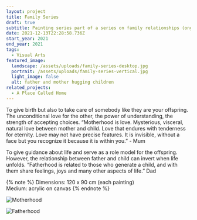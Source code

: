 ```yaml
---
layout: project
title: Family Series
draft: true
subtitle: Painting series part of a series on family relationships (ongoing)
date: 2021-12-13T22:28:58.736Z
start_year: 2021
end_year: 2021
tags:
  - Visual Arts
featured_image:
  landscape: /assets/uploads/family-series-desktop.jpg
  portrait: /assets/uploads/family-series-vertical.jpg
  light_image: false
  alt: father and mother hugging children
related_projects:
  - A Place Called Home
---
```

To give birth but also to take care of somebody like they are your offspring. The unconditional love for the other, the power of understanding, the strength of accepting choices. “Motherhood is love. Mysterious, visceral, natural love between mother and child. Love that endures with tenderness for eternity. Love may not have precise features. It is invisible, without a face but you recognize it because it is within you.” - Mum

To give guidance about life and serve as a role model for the offspring. However, the relationship between father and child can invert when life unfolds. “Fatherhood is related to those who generate a child, and with them share feelings, joys and many other aspects of life.” Dad

{% note %}
Dimensions: 120 x 90 cm (each painting)\
Medium: acrylic on canvas
{% endnote %}

![](/assets/uploads/motherhood3.jpg "Motherhood")

![](/assets/uploads/fatherhood.jpg "Fatherhood")